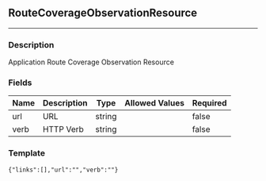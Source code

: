 ## RouteCoverageObservationResource
---
### Description
Application Route Coverage Observation Resource
### Fields
| Name | Description | Type | Allowed Values | Required |
| ---- | ----------- | ---- | -------------- | -------- |
| url | URL | string |  | false |
| verb | HTTP Verb | string |  | false |
### Template
```
{"links":[],"url":"","verb":""}
```
